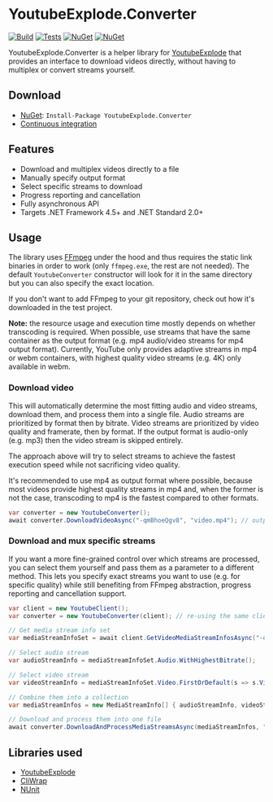 # YoutubeExplode.Converter

[![Build](https://img.shields.io/appveyor/ci/Tyrrrz/YoutubeExplode-Converter/master.svg)](https://ci.appveyor.com/project/Tyrrrz/YoutubeExplode-Converter)
[![Tests](https://img.shields.io/appveyor/tests/Tyrrrz/YoutubeExplode-Converter/master.svg)](https://ci.appveyor.com/project/Tyrrrz/YoutubeExplode-Converter)
[![NuGet](https://img.shields.io/nuget/v/YoutubeExplode.Converter.svg)](https://nuget.org/packages/YoutubeExplode.Converter)
[![NuGet](https://img.shields.io/nuget/dt/YoutubeExplode.Converter.svg)](https://nuget.org/packages/YoutubeExplode.Converter)

YoutubeExplode.Converter is a helper library for [YoutubeExplode](https://github.com/Tyrrrz/YoutubeExplode) that provides an interface to download videos directly, without having to multiplex or convert streams yourself.

## Download

- [NuGet](https://nuget.org/packages/YoutubeExplode.Converter): `Install-Package YoutubeExplode.Converter`
- [Continuous integration](https://ci.appveyor.com/project/Tyrrrz/YoutubeExplode-Converter)

## Features

- Download and multiplex videos directly to a file
- Manually specify output format
- Select specific streams to download
- Progress reporting and cancellation
- Fully asynchronous API
- Targets .NET Framework 4.5+ and .NET Standard 2.0+

## Usage

The library uses [FFmpeg](https://ffmpeg.org) under the hood and thus requires the static link binaries in order to work (only `ffmpeg.exe`, the rest are not needed). The default `YoutubeConverter` constructor will look for it in the same directory but you can also specify the exact location.

If you don't want to add FFmpeg to your git repository, check out how it's downloaded in the test project.

**Note:** the resource usage and execution time mostly depends on whether transcoding is required. When possible, use streams that have the same container as the output format (e.g. mp4 audio/video streams for mp4 output format). Currently, YouTube only provides adaptive streams in mp4 or webm containers, with highest quality video streams (e.g. 4K) only available in webm.

### Download video

This will automatically determine the most fitting audio and video streams, download them, and process them into a single file. Audio streams are prioritized by format then by bitrate. Video streams are prioritized by video quality and framerate, then by format. If the output format is audio-only (e.g. mp3) then the video stream is skipped entirely.

The approach above will try to select streams to achieve the fastest execution speed while not sacrificing video quality.

It's recommended to use mp4 as output format where possible, because most videos provide highest quality streams in mp4 and, when the former is not the case, transcoding to mp4 is the fastest compared to other formats.

```c#
var converter = new YoutubeConverter();
await converter.DownloadVideoAsync("-qmBhoeQgv8", "video.mp4"); // output format inferred from file extension
```

### Download and mux specific streams

If you want a more fine-grained control over which streams are processed, you can select them yourself and pass them as a parameter to a different method. This lets you specify exact streams you want to use (e.g. for specific quality) while still benefiting from FFmpeg abstraction, progress reporting and cancellation support.

```c#
var client = new YoutubeClient();
var converter = new YoutubeConverter(client); // re-using the same client instance for efficiency, not required

// Get media stream info set
var mediaStreamInfoSet = await client.GetVideoMediaStreamInfosAsync("-qmBhoeQgv8");

// Select audio stream
var audioStreamInfo = mediaStreamInfoSet.Audio.WithHighestBitrate();

// Select video stream
var videoStreamInfo = mediaStreamInfoSet.Video.FirstOrDefault(s => s.VideoQualityLabel == "1080p60");

// Combine them into a collection
var mediaStreamInfos = new MediaStreamInfo[] { audioStreamInfo, videoStreamInfo };

// Download and process them into one file
await converter.DownloadAndProcessMediaStreamsAsync(mediaStreamInfos, "video.mp4", "mp4");
```

## Libraries used

- [YoutubeExplode](https://github.com/Tyrrrz/YoutubeExplode)
- [CliWrap](https://github.com/Tyrrrz/CliWrap)
- [NUnit](https://github.com/nunit/nunit)
